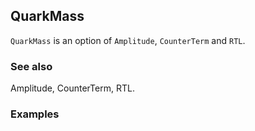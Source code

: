##  QuarkMass 

`QuarkMass` is an option of `Amplitude`, `CounterTerm` and `RTL`.

###  See also 

Amplitude, CounterTerm, RTL.

###  Examples 